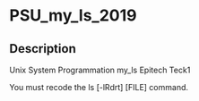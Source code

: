 # PSU_my_ls_2019

## Description
Unix System Programmation my_ls Epitech Teck1

You must recode the ls [-lRdrt] [FILE] command.